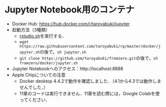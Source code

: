 # Jupyter Notebook用のコンテナ

- Docker Hub: https://hub.docker.com/r/taroyabuki/jupyter
- 起動方法（3種類）
    - [rstudio.sh](../rstudio.sh)を実行する．
    - `wget https://raw.githubusercontent.com/taroyabuki/rp/master/docker/jupyter.sh`の後で，`sh jupyter.sh`
    - `git clone https://github.com/taroyabuki/fromzero.git`の後で，`sh fromzero/docker/jupyter.sh`
- Jupyter Notebookへのアクセス：http://localhost:8888
- Apple Chipについての注意
    - Docker desktop 4.4.2で動作を確認しました．（4.1から4.3では動作しませんでした．）
    - 11章のコードは実行できません．11章を読む際には，Google Colabを使ってください．
